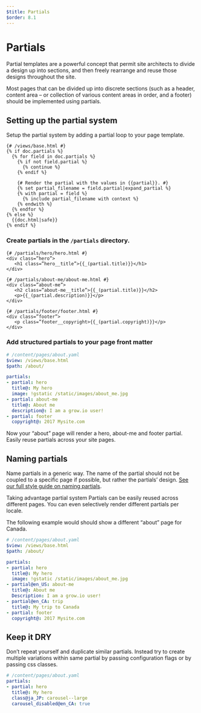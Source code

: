 ```yaml
---
$title: Partials
$order: 8.1
---
```

# Partials

Partial templates are a powerful concept that permit site architects to divide a
design up into sections, and then freely rearrange and reuse those designs
throughout the site.

Most pages that can be divided up into discrete sections (such as a header,
content area – or collection of various content areas in order, and a footer)
should be implemented using partials.

## Setting up the partial system

Setup the partial system by adding a partial loop to your page template.

```jinja
{# /views/base.html #}
{% if doc.partials %}
  {% for field in doc.partials %}
    {% if not field.partial %}
      {% continue %}
    {% endif %}

    {# Render the partial with the values in {{partial}}. #}
    {% set partial_filename = field.partial|expand_partial %}
    {% with partial = field %}
      {% include partial_filename with context %}
    {% endwith %}
  {% endfor %}
{% else %}
  {{doc.html|safe}}
{% endif %}
```

### Create partials in the `/partials` directory.

```jinja
{# /partials/hero/hero.html #}
<div class=”hero”>
   <h1 class=”hero__title”>{{_(partial.title)}}</h1>
</div>
```

```jinja
{# /partials/about-me/about-me.html #}
<div class=”about-me”>
   <h2 class=”about-me__title”>{{_(partial.title)}}</h2>
   <p>{{_(partial.description)}}</p>
</div>
```

```jinja
{# /partials/footer/footer.html #}
<div class=”footer”>
   <p class=”footer__copyright>{{_(partial.copyright)}}</p>
</div>
```

### Add structured partials to your page front matter

```yaml
# /content/pages/about.yaml
$view: /views/base.html
$path: /about/

partials:
- partial: hero
  title@: My hero
  image: !gstatic /static/images/about_me.jpg
- partial: about-me
  title@: About me
  description@: I am a grow.io user!
- partial: footer
  copyright@: 2017 Mysite.com
```

Now your “about” page will render a hero, about-me and footer partial. Easily
reuse partials across your site pages.

## Naming partials

Name partials in a generic way. The name of the partial should not be coupled to
a specific page if possible, but rather the partials’ design. [See our full
style guide on naming partials]([url('/content/style/partials.md')]).

Taking advantage partial system Partials can be easily reused across different
pages.  You can even selectively render different partials per locale.

The following example would should show a different “about” page for Canada.

```yaml
# /content/pages/about.yaml
$view: /views/base.html
$path: /about/

partials:
- partial: hero
  title@: My hero
  image: !gstatic /static/images/about_me.jpg
- partial@en_US: about-me
  title@: About me
  Description: I am a grow.io user!
- partial@en_CA: trip
  title@: My trip to Canada
- partial: footer
  copyright@: 2017 Mysite.com
```

## Keep it DRY

Don’t repeat yourself and duplicate similar partials. Instead try to create
multiple variations within same partial by passing configuration flags or by
passing css classes.

```yaml
# /content/pages/about.yaml
partials:
- partial: hero
  title@: My hero
  class@ja_JP: carousel--large
  carousel_disabled@en_CA: true
```
